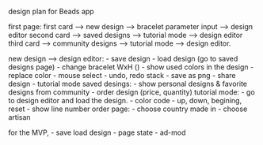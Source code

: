 design plan for Beads app

first page:
    first card --> new design --> bracelet parameter input --> design editor
    second card --> saved designs --> tutorial mode --> design editor
    third card --> community designs --> tutorial mode --> design editor.

new design --> design editor:
        - save design
        - load design (go to saved designs page)
        - change bracelet WxH ()
        - show used colors in the design
        - replace color
        - mouse select
        - undo, redo stack
        - save as png
        - share design
        - tutorial mode
saved desings:
    - show personal designs & favorite designs from community
    - order design (price, quantity)
tutorial mode:
    - go to design editor and load the design.
    - color code
    - up, down, begining, reset
    - show line number
order page:
    - choose country made in
    - choose artisan

for the MVP,
    - save load design
    - page state
    - ad-mod

